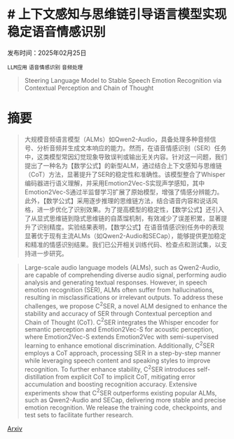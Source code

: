 # # 上下文感知与思维链引导语言模型实现稳定语音情感识别

发布时间：2025年02月25日

`LLM应用` `语音情感识别` `音频处理`

> Steering Language Model to Stable Speech Emotion Recognition via Contextual Perception and Chain of Thought

# 摘要

> 大规模音频语言模型（ALMs）如Qwen2-Audio，具备处理多种音频信号、分析音频并生成文本响应的能力。然而，在语音情感识别（SER）任务中，这类模型常因幻觉现象导致误判或输出无关内容。针对这一问题，我们提出了一种名为【数学公式】的新型ALM，通过结合上下文感知与思维链（CoT）方法，显著提升了SER的稳定性和准确性。该模型整合了Whisper编码器进行语义理解，并采用Emotion2Vec-S实现声学感知，其中Emotion2Vec-S通过半监督学习扩展了原始模型，增强了情感分辨能力。此外，【数学公式】采用逐步推理的思维链方法，结合语音内容和说话风格，进一步优化了识别效果。为了提高模型的稳定性，【数学公式】还引入了从显式思维链到隐式思维链的自蒸馏机制，有效减少了误差积累，显著提升了识别精度。实验结果表明，【数学公式】在语音情感识别任务中的表现显著优于现有主流ALMs（如Qwen2-Audio和SECap），能够提供更加稳定和精准的情感识别结果。我们已公开相关训练代码、检查点和测试集，以支持进一步研究。

> Large-scale audio language models (ALMs), such as Qwen2-Audio, are capable of comprehending diverse audio signal, performing audio analysis and generating textual responses. However, in speech emotion recognition (SER), ALMs often suffer from hallucinations, resulting in misclassifications or irrelevant outputs. To address these challenges, we propose C$^2$SER, a novel ALM designed to enhance the stability and accuracy of SER through Contextual perception and Chain of Thought (CoT). C$^2$SER integrates the Whisper encoder for semantic perception and Emotion2Vec-S for acoustic perception, where Emotion2Vec-S extends Emotion2Vec with semi-supervised learning to enhance emotional discrimination. Additionally, C$^2$SER employs a CoT approach, processing SER in a step-by-step manner while leveraging speech content and speaking styles to improve recognition. To further enhance stability, C$^2$SER introduces self-distillation from explicit CoT to implicit CoT, mitigating error accumulation and boosting recognition accuracy. Extensive experiments show that C$^2$SER outperforms existing popular ALMs, such as Qwen2-Audio and SECap, delivering more stable and precise emotion recognition. We release the training code, checkpoints, and test sets to facilitate further research.

[Arxiv](https://arxiv.org/abs/2502.18186)